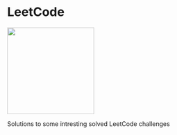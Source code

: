 # LeetCode

<img src="https://user-images.githubusercontent.com/78480767/224797168-1eb27be2-3cea-4ab1-93b5-04b1dce54102.png" width="200" height="200">

Solutions to some intresting solved LeetCode challenges 

